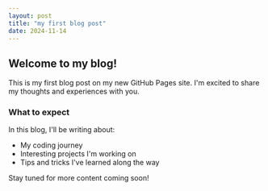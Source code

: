 ```yaml
---
layout: post
title: "my first blog post"
date: 2024-11-14
---
```


## Welcome to my blog!

This is my first blog post on my new GitHub Pages site. 
I'm excited to share my thoughts and experiences with you.

### What to expect

In this blog, I'll be writing about:
- My coding journey
- Interesting projects I'm working on
- Tips and tricks I've learned along the way

Stay tuned for more content coming soon!
